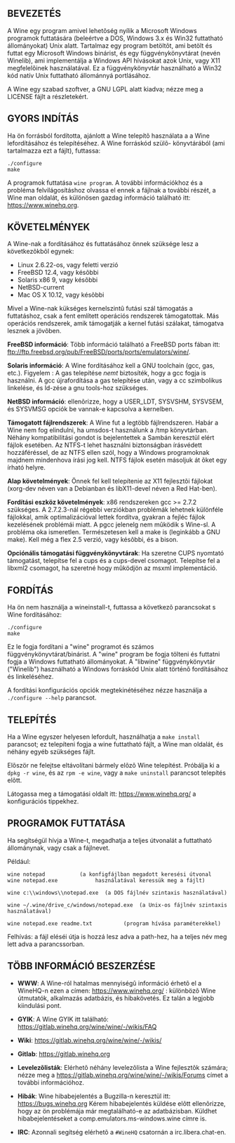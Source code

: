 ## BEVEZETÉS

A Wine egy program amivel lehetõség nyílik a Microsoft Windows
programok futtatására (beleértve a  DOS, Windows 3.x és Win32
futtatható állományokat) Unix alatt.  Tartalmaz egy program betöltõt,
ami betölt és futtat egy Microsoft Windows binárist, és egy
függvénykönyvtárat (nevén Winelib), ami implementálja a Windows
API hívásokat azok Unix, vagy X11 megfelelõinek használatával.
Ez a függvénykönyvtár használható a Win32 kód natív Unix futtatható
állománnyá portlásához.

A Wine egy szabad szoftver, a GNU LGPL alatt kiadva; nézze meg a
LICENSE fájlt a részletekért.

## GYORS INDÍTÁS

Ha ön forrásból fordította, ajánlott a Wine telepítõ használata a
a Wine lefordításához és telepítéséhez.  A Wine forráskód szülõ-
könyvtárából (ami tartalmazza ezt a fájlt), futtassa:

```
./configure
make
```

A programok futtatása `wine program`.  A további információkhoz
és a probléma felvilágosításhoz olvassa el ennek a fájlnak a további részét,
a Wine man oldalát, és különösen gazdag információ található itt:
https://www.winehq.org.

## KÖVETELMÉNYEK

A Wine-nak a fordításához és futtatásához önnek szüksége lesz a következõkbõl
egynek:

- Linux 2.6.22-os, vagy feletti verzió
- FreeBSD 12.4, vagy késõbbi
- Solaris x86 9, vagy késõbbi
- NetBSD-current
- Mac OS X 10.12, vagy késõbbi

Mivel a Wine-nak kükséges kernelszintû futási szál támogatás a futtatáshoz, csak
a fent említett operációs rendszerek támogatottak.
Más operációs rendszerek, amik támogatják a kernel futási szálakat, támogatva
lesznek a jövõben.

**FreeBSD információ**:
  Több információ található a FreeBSD ports fában itt:
  <ftp://ftp.freebsd.org/pub/FreeBSD/ports/ports/emulators/wine/>.

**Solaris információ**:
  A Wine fordításához kell a GNU toolchain (gcc, gas, etc.).
  Figyelem : A gas telepítése *nemt* biztosíték, hogy a gcc fogja is
  használni. A gcc újrafordítása a gas telepítése után, vagy a cc
  szimbolikus linkelése, és ld-zése a gnu tools-hoz szükséges.

**NetBSD információ**:
  ellenõrizze, hogy a USER_LDT, SYSVSHM, SYSVSEM, és SYSVMSG opciók be vannak-e
  kapcsolva a kernelben.

**Támogatott fájlrendszerek**:
  A Wine fut a legtöbb fájlrendszeren. Habár a Wine nem fog elindulni, ha
  umsdos-t használunk a /tmp könyvtárban. Néhány kompatibilitási gondot
  is bejelentettek a Sambán keresztül elért fájlok esetében. Az NTFS-t
  lehet használni biztonságban írásvédett hozzáféréssel, de az NTFS ellen
  szól, hogy a Windows programoknak majdnem mindenhova írási jog kell.
  NTFS fájlok esetén másoljuk át õket egy írható helyre.

**Alap követelmények**:
  Önnek fel kell telepítenie az X11 fejlesztõi fájlokat
  (xorg-dev néven van a Debianban és libX11-devel néven a Red Hat-ben).

**Fordítási eszköz követelmények**:
  x86 rendszereken gcc >= 2.7.2 szükséges.
  A 2.7.2.3-nál régebbi verziókban problémák lehetnek különféle fájlokkal,
  amik optimalizációval lettek fordítva, gyakran a fejléc fájlok kezelésének
  problémái miatt. A pgcc jelenelg nem mûködik s Wine-sl. A probléma oka
  ismeretlen.
  Természetesen kell a make is (leginkább a GNU make).
  Kell még a flex 2.5 verzió, vagy késõbbi, és a bison.

**Opciónális támogatási függvénykönyvtárak**:
  Ha szeretne CUPS nyomtató támogatást, telepítse fel a cups és a cups-devel
  csomagot.
  Telepítse fel a libxml2 csomagot, ha szeretné hogy mûködjön az msxml
  implementáció.

## FORDÍTÁS

Ha ön nem használja a wineinstall-t, futtassa a következõ parancsokat s
Wine fordításához:

```
./configure
make
```

Ez le fogja fordítani a "wine" programot és számos függvénykönyvtárat/binárist.
A "wine" program be fogja tölteni és futtatni fogja a Windows futtatható
állományokat.
A "libwine" függvénykönyvtár ("Winelib") használható a Windows forráskód Unix
alatt történõ fordításához és linkeléséhez.

A fordítási konfigurációs opciók megtekinétéséhez nézze használja a `./configure --help`
parancsot.

## TELEPÍTÉS

Ha a Wine egyszer helyesen lefordult, használhatja a `make install`
parancsot; ez telepíteni fogja a wine futtatható fájlt, a Wine man
oldalát, és néhány egyéb szükséges fájlt.

Elõször ne felejtse eltávolítani bármely elõzõ Wine telepítést.
Próbálja ki a `dpkg -r wine`, és az `rpm -e wine`, vagy a `make uninstall`
parancsot telepítés elõtt.

Látogassa meg a támogatási oldalt itt: https://www.winehq.org/ a konfigurációs
tippekhez.

## PROGRAMOK FUTTATÁSA

Ha segítségül hívja a Wine-t, megadhatja a teljes útvonalát a futtatható
állománynak, vagy csak a fájlnevet.

Például:

```
wine notepad		   (a konfigfájlban megadott keresési útvonal
wine notepad.exe		    használatával keressük meg a fájlt)

wine c:\\windows\\notepad.exe  (a DOS fájlnév szintaxis használatával)

wine ~/.wine/drive_c/windows/notepad.exe  (a Unix-os fájlnév szintaxis használatával)

wine notepad.exe readme.txt          (program hívása paraméterekkel)
```

Felhívás: a fájl eléséi útja is hozzá lesz adva a path-hez, ha a teljes név
          meg lett adva a parancssorban.

## TÖBB INFORMÁCIÓ BESZERZÉSE

- **WWW**: A Wine-ról hatalmas mennyiségû információ érhetõ el a WineHQ-n ezen
	a címen: https://www.winehq.org/ : különbözõ Wine útmutatók,
	alkalmazás adatbázis, és hibakövetés.
	Ez talán a legjobb kiindulási pont.

- **GYIK**: A Wine GYIK itt található: https://gitlab.winehq.org/wine/wine/-/wikis/FAQ

- **Wiki**: https://gitlab.winehq.org/wine/wine/-/wikis/

- **Gitlab**: https://gitlab.winehq.org

- **Levelezõlisták**:
	Elérhetõ néhány levelezõlista a Wine fejlesztõk számára; nézze meg a
	https://gitlab.winehq.org/wine/wine/-/wikis/Forums címet a további információhoz.

- **Hibák**: Wine hibabejelentés a Bugzilla-n keresztül itt: https://bugs.winehq.org
	Kérem hibabejelentés küldése elõtt ellenõrizze, hogy az ön problémája
	már megtalálható-e az adatbázisban.  Küldhet hibabejelentéseket a
	comp.emulators.ms-windows.wine címre is.

- **IRC**: Azonnali segítség elérhetõ a `#WineHQ` csatornán a irc.libera.chat-en.

